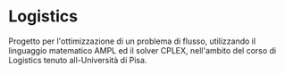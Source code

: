 # Logistics
Progetto per l'ottimizzazione di un problema di flusso, utilizzando il linguaggio matematico AMPL ed il solver CPLEX, nell'ambito del corso di Logistics tenuto all-Università di Pisa.
